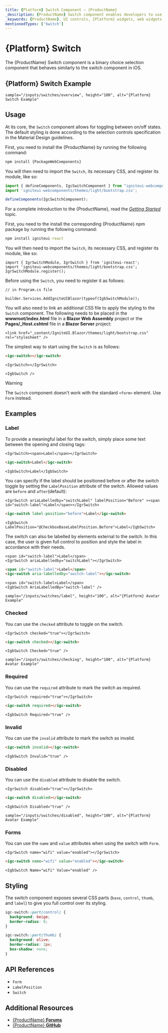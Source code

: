 ```yaml
---
title: {Platform} Switch Component – {ProductName}
_description: {ProductName} Switch component enables developers to use binary on/off or true/false data input functions within their applications.
_keywords: {ProductName}, UI controls, {Platform} widgets, web widgets, UI widgets, {Platform}, Native {Platform} Components Suite, Native {Platform} Controls, Native {Platform} Components Library, {Platform} Switch components, {Platform} Switch controls
mentionedTypes: ['Switch']
---
```


# {Platform} Switch

The {ProductName} Switch component is a binary choice selection component that behaves similarly to the switch component in iOS.

## {Platform} Switch Example

`sample="/inputs/switches/overview", height="100", alt="{Platform} Switch Example"`


<div class="divider--half"></div>

## Usage

At its core, the `Switch` component allows for toggling between on/off states. The default styling is done according to the selection controls specification in the Material Design guidelines.

<!-- WebComponents -->
First, you need to install the {ProductName} by running the following command:

```cmd
npm install {PackageWebComponents}
```

You will then need to import the `Switch`, its necessary CSS, and register its module, like so:

```ts
import { defineComponents, IgcSwitchComponent } from "igniteui-webcomponents";
import 'igniteui-webcomponents/themes/light/bootstrap.css';

defineComponents(IgcSwitchComponent);
```

For a complete introduction to the {ProductName}, read the [*Getting Started*](../general-getting-started.md) topic.

<!-- end: WebComponents -->

<!-- React -->
First, you need to the install the corresponding {ProductName} npm package by running the following command:

```cmd
npm install igniteui-react
```

You will then need to import the `Switch`, its necessary CSS, and register its module, like so:

```tsx
import { IgrSwitchModule, IgrSwitch } from 'igniteui-react';
import 'igniteui-webcomponents/themes/light/bootstrap.css';
IgrSwitchModule.register();
```
<!-- end: React -->

<!-- Blazor -->

Before using the `Switch`, you need to register it as follows:


```razor
// in Program.cs file

builder.Services.AddIgniteUIBlazor(typeof(IgbSwitchModule));
```

You will also need to link an additional CSS file to apply the styling to the `Switch` component. The following needs to be placed in the **wwwroot/index.html** file in a **Blazor Web Assembly** project or the **Pages/_Host.cshtml** file in a **Blazor Server** project:

```razor
<link href="_content/IgniteUI.Blazor/themes/light/bootstrap.css" rel="stylesheet" />
```

<!-- end: Blazor -->

The simplest way to start using the `Switch` is as follows:

```html
<igc-switch></igc-switch>
```

```tsx
<IgrSwitch></IgrSwitch>
```

```razor
<IgbSwitch />
```

>[!WARNING]
> The `Switch` component doesn't work with the standard `<form>` element. Use `Form` instead.

## Examples

### Label

To provide a meaningful label for the switch, simply place some text between the opening and closing tags:

```tsx
<IgrSwitch><span>Label</span></IgrSwitch>
```

```html
<igc-switch>Label</igc-switch>
```

```razor
<IgbSwitch>Label</IgbSwitch>
```

You can specify if the label should be positioned before or after the switch toggle by setting the `LabelPosition` attribute of the switch. Allowed values are `before` and `after`(default):

```tsx
<IgrSwitch ariaLabelledby="switchLabel" labelPosition="Before" ><span id="switch-label">Label</span></IgrSwitch>
```

```html
<igc-switch label-position="before">Label</igc-switch>
```

```razor
<IgbSwitch LabelPosition="@CheckboxBaseLabelPosition.Before">Label</IgbSwitch>
```

The switch can also be labelled by elements external to the switch. In this case, the user is given full control to position and style the label in accordance with their needs.

```tsx
<span id="switch-label">Label</span>
<IgrSwitch ariaLabelledby="switchLabel"></IgrSwitch>
```

```html
<span id="switch-label">Label</span>
<igc-switch aria-labelledby="switch-label"></igc-switch>
```

```razor
<span id="switch-label>Label</span>
<IgbSwitch AriaLabelledBy="switch-label" />
```

`sample="/inputs/switches/label", height="100", alt="{Platform} Avatar Example"`



### Checked

You can use the `checked` attribute to toggle on the switch.

```tsx
<IgrSwitch checked="true"></IgrSwitch>
```

```html
<igc-switch checked></igc-switch>
```

```razor
<IgbSwitch Checked="true" />
```

`sample="/inputs/switches/checking", height="100", alt="{Platform} Avatar Example"`



### Required

You can use the `required` attribute to mark the switch as required.

```tsx
<IgrSwitch required="true"></IgrSwitch>
```

```html
<igc-switch required></igc-switch>
```

```razor
<IgbSwitch Required="true" />
```

### Invalid

You can use the `invalid` attribute to mark the switch as invalid.

```html
<igc-switch invalid></igc-switch>
```

```razor
<IgbSwitch Invalid="true" />
```

### Disabled

You can use the `disabled` attribute to disable the switch.

```tsx
<IgrSwitch disabled="true"></IgrSwitch>
```

```html
<igc-switch disabled></igc-switch>
```

```razor
<IgbSwitch Disabled="true" />
```

`sample="/inputs/switches/disabled", height="100", alt="{Platform} Avatar Example"`



### Forms

You can use the `name` and `value` attributes when using the switch with `Form`.

```tsx
<IgrSwitch name="wifi" value="enabled"></IgrSwitch>
```

```html
<igc-switch name="wifi" value="enabled"></igc-switch>
```

```razor
<IgbSwitch Name="wifi" Value="enabled" />
```

## Styling

The switch component exposes several CSS parts (`base`, `control`, `thumb`, and `label`) to give you full control over its styling.

```css
igc-switch::part(control) {
  background: beige;
  border-radius: 0;
}

igc-switch::part(thumb) {
  background: olive;
  border-radius: 2px;
  box-shadow: none;
}
```

<div class="divider--half"></div>


## API References

 - `Form`
 - `LabelPosition`
 - `Switch`

## Additional Resources

* [{ProductName} **Forums**]({ForumsLink})
* [{ProductName} **GitHub**]({GithubLink})